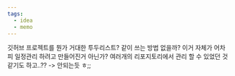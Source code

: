 ```yaml
---
tags:
  - idea
  - memo
---
```


깃허브 프로젝트를 뭔가 거대한 투두리스트? 같이 쓰는 방법 없을까? 이거 자체가 어차피 일정관리 하려고 만들어진거 아닌가? 여러개의 리포지토리에서 관리 할 수 있었던 것 같기도 하고..??
-> 안되는듯 ㅎ;;